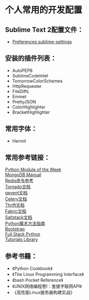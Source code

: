 # 个人常用的开发配置


## Sublime Text 2配置文件：
* [Preferences.sublime-settings](https://github.com/geekgao/Person/raw/master/Preferences.sublime-settings)    


## 安装的插件列表：
*  AutoPEP8
*  SublimeCodeIntel
*  TomorrowColorSchemes
*  HttpRequester
*  FileDiffs
*  Emmet
*  PrettyJSON
*  ColorHighlighter
*  BracketHighlighter    


## 常用字体：
*  Hermit    


## 常用参考链接： 

[Python Module of the Week](http://pymotw.com/2/)  
[MongoDB Manual](http://docs.mongodb.org/manual/)  
[Redis命令参考](http://redisdoc.com/)  
[Tornado文档](http://www.tornadoweb.cn/documentation)  
[gevent文档](http://www.gevent.org/contents.html)  
[Celery文档](http://docs.celeryproject.org/en/latest/index.html)  
[Thrift文档](http://thrift-tutorial.readthedocs.org/en/latest)  
[Fabric文档](http://redisdoc.com/)  
[Saltstack文档](http://docs.saltstack.cn/zh_CN/latest/)  
[Python魔术方法指南](http://pycoders-weekly-chinese.readthedocs.org/en/latest/issue6/a-guide-to-pythons-magic-methods.html)  
[Bootstrap](http://www.bootcss.com/)  
[Full Stack Python](http://www.fullstackpython.com/)  
[Tutorials Library](http://www.tutorialspoint.com/tutorialslibrary.htm)  



## 参考书籍：  

*  《Python Cookbook》  
*  《The Linux Programming Interface》 
*  《bash Pocket Reference》  
*  《UNIX网络编程卷I：套接字联网API》  
*  《高性能Linux服务器构建实战》  





